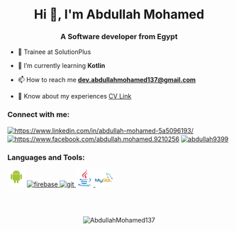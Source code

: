 <h1 align="center">Hi 👋, I'm Abdullah Mohamed</h1>
<h3 align="center">A Software developer from Egypt</h3>


- 🔭 Trainee at SolutionPlus 


- 🌱 I’m currently learning **Kotlin**

- 📫 How to reach me **dev.abdullahmohamed137@gmail.com**

- 📄 Know about my experiences <a href="https://drive.google.com/file/d/1RelMakTAgoiVyAsnaOxOhf2CP1kAWASC/view?usp=drive_link" target="_blank">CV Link</a>



<h3 align="left">Connect with me:</h3>
<p align="left">


<a href="https://www.linkedin.com/in/abdullah-mohamed-5a5096193/" target="_blank"><img align="center" src="https://raw.githubusercontent.com/rahuldkjain/github-profile-readme-generator/master/src/images/icons/Social/linked-in-alt.svg" alt="https://www.linkedin.com/in/abdullah-mohamed-5a5096193/" height="30" width="40" /></a>
<a href="https://www.facebook.com/abdullah.mohamed.9210256" target="_blank"><img align="center" src="https://raw.githubusercontent.com/rahuldkjain/github-profile-readme-generator/master/src/images/icons/Social/facebook.svg" alt="https://www.facebook.com/abdullah.mohamed.9210256" height="30" width="40" /></a>
<a href="https://discord.gg/abdullah9399" target="_blank"><img align="center" src="https://raw.githubusercontent.com/rahuldkjain/github-profile-readme-generator/master/src/images/icons/Social/discord.svg" alt="abdullah9399" height="30" width="40" /></a>
</p>

<h3 align="left">Languages and Tools:</h3>

<p align="left"> <a href="https://developer.android.com" target="_blank" rel="noreferrer"> <img src="https://raw.githubusercontent.com/devicons/devicon/master/icons/android/android-original-wordmark.svg" alt="android" width="40" height="40"/></a> <a href="https://firebase.google.com/" target="_blank" rel="noreferrer"> <img src="https://www.vectorlogo.zone/logos/firebase/firebase-icon.svg" alt="firebase" width="40" height="40"/>  </a> <a href="https://git-scm.com/" target="_blank" rel="noreferrer"> <img src="https://www.vectorlogo.zone/logos/git-scm/git-scm-icon.svg" alt="git" width="40" height="40"/> </a> <a href="https://www.java.com" target="_blank" rel="noreferrer"> <img src="https://raw.githubusercontent.com/devicons/devicon/master/icons/java/java-original.svg" alt="java" width="40" height="40"/> </a> <a href="https://www.mysql.com/" target="_blank" rel="noreferrer"> <img src="https://raw.githubusercontent.com/devicons/devicon/master/icons/mysql/mysql-original-wordmark.svg" alt="mysql" width="40" height="40"/> </a> </p>
<br>
<br>
<p align="center"><img align="center" src="https://github-readme-streak-stats.herokuapp.com/?user=AbdullahMohamed137" alt="AbdullahMohamed137" /></p>

